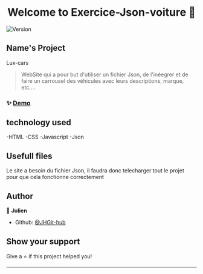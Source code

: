<h1 align="center">Welcome to Exercice-Json-voiture 👋</h1>
<p>
  <img alt="Version" src="https://img.shields.io/badge/version-1.0-blue.svg?cacheSeconds=2592000" />
</p>

## Name's Project
Lux-cars

> WebSite qui a pour but d'utiliser un fichier Json, de l'inéegrer et de faire un carrousel des véhicules avec leurs descriptions, marque, etc....

### ✨ [Demo](https://jhgit-hub.github.io/Exercice-Json-voiture/)

## technology used
-HTML
-CSS
-Javascript
-Json

## Usefull files
Le site a besoin du fichier Json, il faudra donc telecharger tout le projet pour que cela fonctionne correctement

## Author

👤 **Julien**

* Github: [@JHGit-hub](https://github.com/JHGit-hub)

## Show your support

Give a ⭐️ if this project helped you!

***